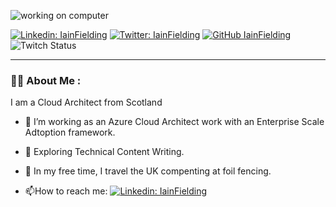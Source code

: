 

![](https://media.giphy.com/media/dWesBcTLavkZuG35MI/giphy.gif "working on computer")

[![Linkedin: IainFielding](https://img.shields.io/badge/-IainFielding-blue?style=flat-square&logo=Linkedin&logoColor=white&link=https://www.linkedin.com/in/IainFielding/)](https://www.linkedin.com/in/iainfielding/)
[![Twitter: IainFielding](https://img.shields.io/twitter/follow/IainFielding?style=social)](https://twitter.com/IainFielding)
[![GitHub IainFielding](https://img.shields.io/github/followers/IainFielding?label=IainFielding&style=social)](https://github.com/IainFielding)
![Twitch Status](https://img.shields.io/twitch/status/Sogrom?label=Sogrom&style=social)

---

### :man_technologist: About Me : 
I am a Cloud Architect from Scotland
- :telescope: I’m working as an Azure Cloud Architect work with an Enterprise Scale Adtoption framework.

- :seedling: Exploring Technical Content Writing.

- 🤺 In my free time, I travel the UK compenting at foil fencing.

- :mailbox:How to reach me: [![Linkedin: IainFielding](https://img.shields.io/badge/-IainFielding-blue?style=flat-square&logo=Linkedin&logoColor=white&link=https://www.linkedin.com/in/IainFielding/)](https://www.linkedin.com/in/iainfielding/)
